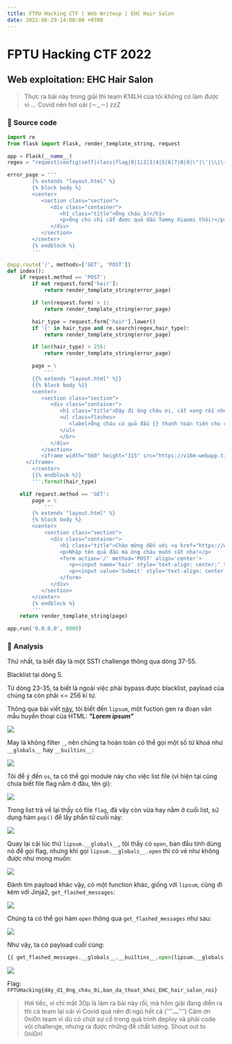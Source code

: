 ```yaml
---
title: FTPU Hacking CTF | Web Writeup | EHC Hair Salon
date: 2022-06-29-14:00:00 +0700
---
```


# FPTU Hacking CTF 2022

## Web exploitation: EHC Hair Salon

> Thực ra bài này trong giải thì team K14LH của tôi không có làm được vì ... Covid nên hơi oải (－_－) zzZ

### 🧾 Source code

```python
import re
from flask import Flask, render_template_string, request

app = Flask(__name__)
regex = "request|config|self|class|flag|0|1|2|3|4|5|6|7|8|9|\"|\'|\\|\~|\%|\#"

error_page = '''
        {% extends "layout.html" %}
        {% block body %}
        <center>
           <section class="section">
              <div class="container">
                 <h1 class="title">Ông cháu à!</h1>
                 <p>Ông chú chỉ cắt được quả đầu Tommy Xiaomi thôi!</p>
              </div>
           </section>
        </center>
        {% endblock %}
        '''

@app.route('/', methods=['GET', 'POST'])
def index():
    if request.method == 'POST':
        if not request.form['hair']:
            return render_template_string(error_page)

        if len(request.form) > 1:
            return render_template_string(error_page)

        hair_type = request.form['hair'].lower()
        if '{' in hair_type and re.search(regex,hair_type):
            return render_template_string(error_page)

        if len(hair_type) > 256:
            return render_template_string(error_page)

        page = \
            '''
        {{% extends "layout.html" %}}
        {{% block body %}}
        <center>
           <section class="section">
              <div class="container">
                 <h1 class="title">Dậy đi ông cháu ơi, cắt xong rồi nhé!</h1>
                 <ul class=flashes>
                    <label>Ông cháu có quả đầu {} thanh toán tiền cho chú nào <3</label>
                 </ul>
                 </br>
              </div>
           </section>
           <iframe width="560" height="315" src="https://v16m-webapp.tiktokcdn-us.com/2f678d478e2de26a048aaf4f3ed6d8bd/62b6f7f3/video/tos/useast2a/tos-useast2a-pve-0037-aiso/dd6e434a38e4447e83f61a684c31583b/?a=1988&ch=0&cr=0&dr=0&lr=tiktok&cd=0%7C0%7C0%7C0&br=1302&bt=651&cs=0&ds=1&ft=ebtHKHk_Myq8Z4IeUwe2NsE~fl7Gb&mime_type=video_mp4&qs=0&rc=ZThoZWk7Zzw3PGQ1NmVnM0BpM3VsZWg6ZjhzZDMzZjgzM0AzLjIyYC8tX2AxYGFhMjVhYSNnMS9kcjQwMC1gLS1kL2Nzcw%3D%3D&l=202206250556040100040040250040050060030180F0D3C2C" frameborder="0" allowfullscreen></iframe>
      </iframe>
        </center>
        {{% endblock %}}
        '''.format(hair_type)

    elif request.method == 'GET':
        page = \
            '''
        {% extends "layout.html" %}
        {% block body %}
        <center>
            <section class="section">
              <div class="container">
                 <h1 class="title">Chào mừng đến với <a href="https://www.facebook.com/ehc.fptu">EHC Hair Salon</a>, hôm nay ông cháu này muốn cắt quả đầu nào nhể?</h1>
                 <p>Nhập tên quả đầu mà ông cháu muốn cắt nha!</p>
                 <form action='/' method='POST' align='center'>
                    <p><input name='hair' style='text-align: center;' type='text' placeholder='Tommy Xiaomi' /></p>
                    <p><input value='Submit' style='text-align: center;' type='submit' /></p>
                 </form>
              </div>
           </section>
        </center>
        {% endblock %}
        '''
    return render_template_string(page)

app.run('0.0.0.0', 8000)
```

### 🔎 Analysis

Thứ nhất, ta biết đây là một SSTI challenge thông qua dòng 37-55.

Blacklist tại dòng 5.

Từ dòng 23-35, ta biết là ngoài việc phải bypass được blacklist, payload của chúng ta còn phải <= 256 kí tự.

Thông qua bài viết [này](https://chowdera.com/2020/12/20201221231521371q.html), tôi biết đến `lipsum`, một fuction gen ra đoạn văn mẫu huyền thoại của HTML: ***"Lorem ipsum"***

![](https://i.imgur.com/lNiclIJ.png)

May là không filter `_`, nên chúng ta hoàn toàn có thể gọi một số từ khoá như `__globals__` hay `__builtins__`:

![](https://i.imgur.com/SrPkQea.png)

Tôi để ý đến `os`, ta có thể gọi module này cho việc list file (vì hiện tại cũng chưa biết file flag nằm ở đâu, tên gì):

![](https://i.imgur.com/sva6jHW.png)

Trong list trả về lại thấy có file `flag`, đã vậy còn vừa hay nằm ở cuối list, sử dụng hàm `pop()` để lấy phần tử cuối này:

![](https://i.imgur.com/5TtMMTY.png)

Quay lại cái lúc thử `lipsum.__globals__`, tôi thấy có `open`, ban đầu tính dùng nó để gọi flag, nhưng khi gọi `lipsum.__globals__.open` thì có vẻ như không được như mong muốn:

![](https://i.imgur.com/S56heXc.png)

Đành tìm payload khác vậy, có một function khác, giống với `lipsum`, cũng đi kèm với Jinja2, `get_flashed_messages`:

![](https://i.imgur.com/l7zBVX5.png)

Chúng ta có thể gọi hàm `open` thông qua `get_flashed_messages` như sau:

![](https://i.imgur.com/X8SlCdM.png)

Như vậy, ta có payload cuối cùng:

```python 
{{ get_flashed_messages.__globals__.__builtins__.open(lipsum.__globals__.os.listdir().pop()).readline() }}
```

![](https://i.imgur.com/qGGMt9P.png)

Flag: `FPTUHacking{d4y_d1_0ng_ch4u_0i,ban_da_thoat_khoi_EHC_hair_salon_roi}`

> Hơi tiếc, vì chỉ mất 30p là làm ra bài này rồi, mà hôm giải đang diễn ra thì cả team lại oải vì Covid quá nên đi ngủ hết cả (︶︹︺)
> Cảm ơn 0ni0n team vì dù có chút sự cố trong quá trình deploy và phải code vội challenge, nhưng ra được những đề chất lượng. Shout out to 0ni0n! 
